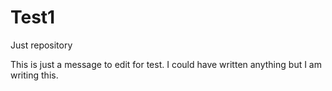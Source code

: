 # Test1
Just repository

This is just a message to edit for test. I could have written anything but I am writing this.
